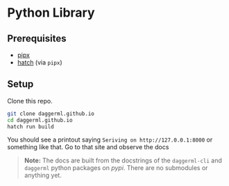 # Python Library

## Prerequisites

- [pipx](https://pypa.github.io/pipx/installation/)
- [hatch](https://hatch.pypa.io/latest/install/#pipx) (via `pipx`)

## Setup

Clone this repo.

```bash
git clone daggerml.github.io
cd daggerml.github.io
hatch run build
```

You should see a printout saying `Seriving on http://127.0.0.1:8000` or
something like that. Go to that site and observe the docs

> **Note:** The docs are built from the docstrings of the `daggerml-cli` and `daggerml` python packages on *pypi*. There are no submodules or anything yet.
